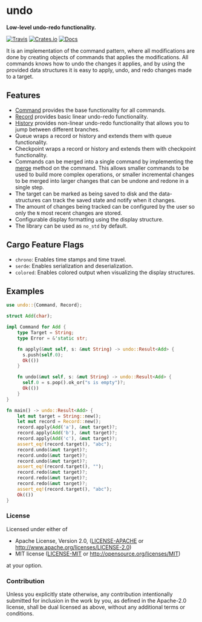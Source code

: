 # undo

**Low-level undo-redo functionality.**

[![Travis](https://travis-ci.com/evenorog/undo.svg?branch=master)](https://travis-ci.com/evenorog/undo)
[![Crates.io](https://img.shields.io/crates/v/undo.svg)](https://crates.io/crates/undo)
[![Docs](https://docs.rs/undo/badge.svg)](https://docs.rs/undo)

It is an implementation of the command pattern, where all modifications are done
by creating objects of commands that applies the modifications. All commands knows
how to undo the changes it applies, and by using the provided data structures
it is easy to apply, undo, and redo changes made to a target.

## Features

* [Command](https://docs.rs/undo/latest/undo/trait.Command.html) provides the base functionality for all commands.
* [Record](https://docs.rs/undo/latest/undo/struct.Record.html) provides basic linear undo-redo functionality.
* [History](https://docs.rs/undo/latest/undo/struct.History.html) provides non-linear undo-redo functionality that allows you to jump between different branches.
* Queue wraps a record or history and extends them with queue functionality.
* Checkpoint wraps a record or history and extends them with checkpoint functionality.
* Commands can be merged into a single command by implementing the
  [merge](https://docs.rs/undo/latest/undo.Command.html#method.merge) method on the command.
  This allows smaller commands to be used to build more complex operations, or smaller incremental changes to be
  merged into larger changes that can be undone and redone in a single step.
* The target can be marked as being saved to disk and the data-structures can track the saved state and notify
  when it changes.
* The amount of changes being tracked can be configured by the user so only the `N` most recent changes are stored.
* Configurable display formatting using the display structure.
* The library can be used as `no_std` by default.

## Cargo Feature Flags

* `chrono`: Enables time stamps and time travel.
* `serde`: Enables serialization and deserialization.
* `colored`: Enables colored output when visualizing the display structures.

## Examples

```rust
use undo::{Command, Record};

struct Add(char);

impl Command for Add {
    type Target = String;
    type Error = &'static str;

    fn apply(&mut self, s: &mut String) -> undo::Result<Add> {
      s.push(self.0);
      Ok(())
    }

    fn undo(&mut self, s: &mut String) -> undo::Result<Add> {
      self.0 = s.pop().ok_or("s is empty")?;
      Ok(())
    }
}

fn main() -> undo::Result<Add> {
    let mut target = String::new();
    let mut record = Record::new();
    record.apply(Add('a'), &mut target)?;
    record.apply(Add('b'), &mut target)?;
    record.apply(Add('c'), &mut target)?;
    assert_eq!(record.target(), "abc");
    record.undo(&mut target)?;
    record.undo(&mut target)?;
    record.undo(&mut target)?;
    assert_eq!(record.target(), "");
    record.redo(&mut target)?;
    record.redo(&mut target)?;
    record.redo(&mut target)?;
    assert_eq!(record.target(), "abc");
    Ok(())
}
```

### License

Licensed under either of

* Apache License, Version 2.0, ([LICENSE-APACHE](LICENSE-APACHE) or http://www.apache.org/licenses/LICENSE-2.0)
* MIT license ([LICENSE-MIT](LICENSE-MIT) or http://opensource.org/licenses/MIT)

at your option.

### Contribution

Unless you explicitly state otherwise, any contribution intentionally submitted
for inclusion in the work by you, as defined in the Apache-2.0 license, shall be dual licensed as above, without any
additional terms or conditions.
